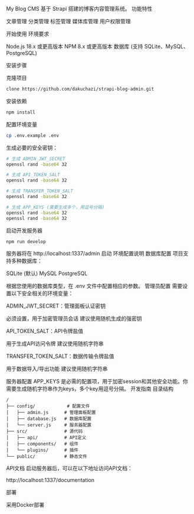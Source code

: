 My Blog CMS
基于 Strapi 搭建的博客内容管理系统。
功能特性

文章管理
分类管理
标签管理
媒体库管理
用户权限管理

开始使用
环境要求

Node.js 18.x 或更高版本
NPM 8.x 或更高版本
数据库 (支持 SQLite、MySQL、PostgreSQL)

安装步骤

克隆项目
```bash
clone https://github.com/dakuchazi/strapi-blog-admin.git
```

安装依赖
```bash
npm install
```

配置环境变量
```bash
cp .env.example .env
```

生成必要的安全密钥：
```bash
# 生成 ADMIN_JWT_SECRET
openssl rand -base64 32

# 生成 API_TOKEN_SALT
openssl rand -base64 32

# 生成 TRANSFER_TOKEN_SALT
openssl rand -base64 32

# 生成 APP_KEYS (需要生成多个，用逗号分隔)
openssl rand -base64 32
openssl rand -base64 32
```

启动开发服务器
```bash
npm run develop
```
服务器将在 http://localhost:1337/admin 启动
环境配置说明
数据库配置
项目支持多种数据库：

SQLite (默认)
MySQL
PostgreSQL

根据您使用的数据库类型，在 .env 文件中配置相应的参数。
管理员配置
需要设置以下安全相关的环境变量：

ADMIN_JWT_SECRET：管理面板认证密钥

必须设置，用于加密管理员会话
建议使用随机生成的强密钥


API_TOKEN_SALT：API令牌盐值

用于生成API访问令牌
建议使用随机字符串


TRANSFER_TOKEN_SALT：数据传输令牌盐值

用于数据导入/导出功能
建议使用随机字符串



服务器配置
APP_KEYS 是必需的配置项，用于加密session和其他安全功能。你需要生成随机字符串作为keys，多个key用逗号分隔。
开发指南
目录结构
```
/
├── config/            # 配置文件
│   ├── admin.js      # 管理面板配置
│   ├── database.js   # 数据库配置
│   └── server.js     # 服务器配置
├── src/              # 源代码
│   ├── api/          # API定义
│   ├── components/   # 组件
│   └── plugins/      # 插件
└── public/           # 静态文件
```
API文档
启动服务器后，可以在以下地址访问API文档：

http://localhost:1337/documentation

部署

采用Docker部署